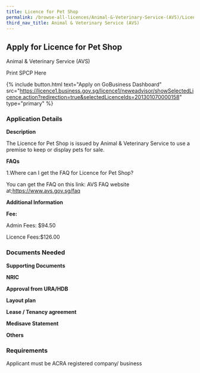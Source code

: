 ```yaml
---
title: Licence for Pet Shop
permalink: /browse-all-licences/Animal-&-Veterinary-Service-(AVS)/Licence-for-Pet-Shop
third_nav_title: Animal & Veterinary Service (AVS)
---
```


## Apply for Licence for Pet Shop

Animal & Veterinary Service (AVS)

Print SPCP Here


{% include button.html text="Apply on GoBusiness Dashboard" src="https://licence1.business.gov.sg/licence1/neweadvisor/showSelectedLicence.action?redirection=true&selectedLicenceIds=201301070000158" type="primary" %}

### Application Details

<p><strong>Description</strong></p>
<p>The Licence for Pet Shop is issued by Animal &amp; Veterinary Service to use a premise to keep or display pets for sale.</p>
<p><strong>FAQs</strong></p>
<p>1.Where can I get the FAQ for Licence for Pet Shop?</p>
<p>You can get the FAQ on this link: AVS FAQ website at;<a href="https://www.avs.gov.sg/faq">https://www.avs.gov.sg/faq</a></p>

**Additional Information**

<p><strong>Fee:</strong></p>
<p>Admin Fees: $94.50</p>
<p>Licence Fees:$126.00</p>

### Documents Needed

<p><strong>Supporting Documents</strong></p>
<p><strong>NRIC</strong></p>
<p><strong>Approval from URA/HDB</strong></p>
<p><strong>Layout plan</strong></p>
<p><strong>Lease / Tenancy agreement</strong></p>
<p><strong>Medisave Statement</strong></p>
<p><strong>Others</strong></p>

### Requirements

Applicant must be ACRA registered company/ business

